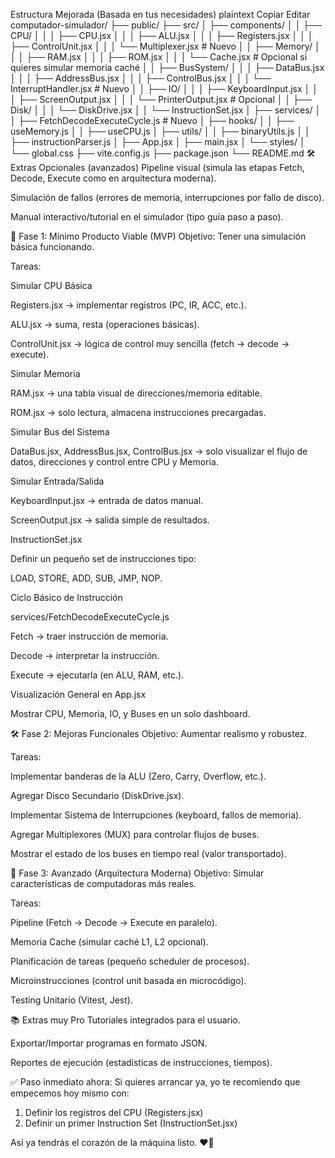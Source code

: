 Estructura Mejorada (Basada en tus necesidades)
plaintext
Copiar
Editar
computador-simulador/
├── public/
├── src/
│   ├── components/
│   │   ├── CPU/
│   │   │   ├── CPU.jsx
│   │   │   ├── ALU.jsx
│   │   │   ├── Registers.jsx
│   │   │   ├── ControlUnit.jsx
│   │   │   └── Multiplexer.jsx  # Nuevo
│   │   ├── Memory/
│   │   │   ├── RAM.jsx
│   │   │   ├── ROM.jsx
│   │   │   └── Cache.jsx  # Opcional si quieres simular memoria caché
│   │   ├── BusSystem/
│   │   │   ├── DataBus.jsx
│   │   │   ├── AddressBus.jsx
│   │   │   ├── ControlBus.jsx
│   │   │   └── InterruptHandler.jsx # Nuevo
│   │   ├── IO/
│   │   │   ├── KeyboardInput.jsx
│   │   │   ├── ScreenOutput.jsx
│   │   │   └── PrinterOutput.jsx  # Opcional
│   │   ├── Disk/
│   │   │   └── DiskDrive.jsx
│   │   └── InstructionSet.jsx
│   ├── services/
│   │   ├── FetchDecodeExecuteCycle.js # Nuevo
│   ├── hooks/
│   │   ├── useMemory.js
│   │   ├── useCPU.js
│   ├── utils/
│   │   ├── binaryUtils.js
│   │   ├── instructionParser.js
│   ├── App.jsx
│   ├── main.jsx
│   └── styles/
│       └── global.css
├── vite.config.js
├── package.json
└── README.md
🛠️ Extras Opcionales (avanzados)
Pipeline visual (simula las etapas Fetch, Decode, Execute como en arquitectura moderna).

Simulación de fallos (errores de memoria, interrupciones por fallo de disco).

Manual interactivo/tutorial en el simulador (tipo guía paso a paso).

🚀 Fase 1: Mínimo Producto Viable (MVP)
Objetivo: Tener una simulación básica funcionando.

Tareas:

Simular CPU Básica

Registers.jsx → implementar registros (PC, IR, ACC, etc.).

ALU.jsx → suma, resta (operaciones básicas).

ControlUnit.jsx → lógica de control muy sencilla (fetch → decode → execute).

Simular Memoria

RAM.jsx → una tabla visual de direcciones/memoria editable.

ROM.jsx → solo lectura, almacena instrucciones precargadas.

Simular Bus del Sistema

DataBus.jsx, AddressBus.jsx, ControlBus.jsx → solo visualizar el flujo de datos, direcciones y control entre CPU y Memoria.

Simular Entrada/Salida

KeyboardInput.jsx → entrada de datos manual.

ScreenOutput.jsx → salida simple de resultados.

InstructionSet.jsx

Definir un pequeño set de instrucciones tipo:

LOAD, STORE, ADD, SUB, JMP, NOP.

Ciclo Básico de Instrucción

services/FetchDecodeExecuteCycle.js

Fetch → traer instrucción de memoria.

Decode → interpretar la instrucción.

Execute → ejecutarla (en ALU, RAM, etc.).

Visualización General en App.jsx

Mostrar CPU, Memoria, IO, y Buses en un solo dashboard.

🛠️ Fase 2: Mejoras Funcionales
Objetivo: Aumentar realismo y robustez.

Tareas:

Implementar banderas de la ALU (Zero, Carry, Overflow, etc.).

Agregar Disco Secundario (DiskDrive.jsx).

Implementar Sistema de Interrupciones (keyboard, fallos de memoria).

Agregar Multiplexores (MUX) para controlar flujos de buses.

Mostrar el estado de los buses en tiempo real (valor transportado).

🌟 Fase 3: Avanzado (Arquitectura Moderna)
Objetivo: Simular características de computadoras más reales.

Tareas:

Pipeline (Fetch → Decode → Execute en paralelo).

Memoria Cache (simular caché L1, L2 opcional).

Planificación de tareas (pequeño scheduler de procesos).

Microinstrucciones (control unit basada en microcódigo).

Testing Unitario (Vitest, Jest).

📚 Extras muy Pro
Tutoriales integrados para el usuario.

Exportar/Importar programas en formato JSON.

Reportes de ejecución (estadísticas de instrucciones, tiempos).

✅ Paso inmediato ahora:
Si quieres arrancar ya, yo te recomiendo que empecemos hoy mismo con:

1. Definir los registros del CPU (Registers.jsx)
2. Definir un primer Instruction Set (InstructionSet.jsx)

Así ya tendrás el corazón de la máquina listo. ❤️‍🔥